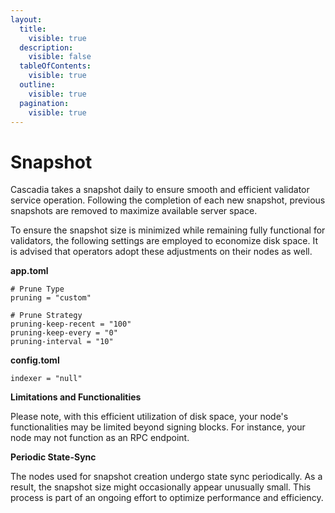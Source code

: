 ```yaml
---
layout:
  title:
    visible: true
  description:
    visible: false
  tableOfContents:
    visible: true
  outline:
    visible: true
  pagination:
    visible: true
---
```


# Snapshot

Cascadia takes a snapshot daily to ensure smooth and efficient validator service operation. Following the completion of each new snapshot, previous snapshots are removed to maximize available server space.

To ensure the snapshot size is minimized while remaining fully functional for validators, the following settings are employed to economize disk space.  It is advised that operators adopt these adjustments on their nodes as well.

**app.toml**

```
# Prune Type
pruning = "custom"

# Prune Strategy
pruning-keep-recent = "100"
pruning-keep-every = "0"
pruning-interval = "10"
```

**config.toml**

```
indexer = "null"
```



**Limitations and Functionalities**

Please note, with this efficient utilization of disk space, your node's functionalities may be limited beyond signing blocks. For instance, your node may not function as an RPC endpoint.



**Periodic State-Sync**

The nodes used for snapshot creation undergo state sync periodically. As a result, the snapshot size might occasionally appear unusually small. This process is part of an ongoing effort to optimize performance and efficiency.
